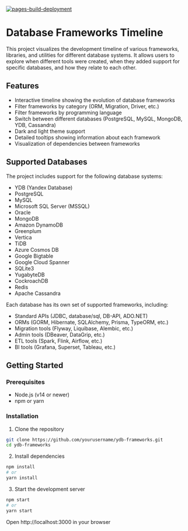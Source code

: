 [![pages-build-deployment](https://github.com/ydb-platform/ydb-frameworks/actions/workflows/pages/pages-build-deployment/badge.svg)](https://ydb-platform.github.io/ydb-frameworks)

# Database Frameworks Timeline

This project visualizes the development timeline of various frameworks, libraries, and utilities for different database systems. It allows users to explore when different tools were created, when they added support for specific databases, and how they relate to each other.

## Features

- Interactive timeline showing the evolution of database frameworks
- Filter frameworks by category (ORM, Migration, Driver, etc.)
- Filter frameworks by programming language
- Switch between different databases (PostgreSQL, MySQL, MongoDB, YDB, Cassandra)
- Dark and light theme support
- Detailed tooltips showing information about each framework
- Visualization of dependencies between frameworks

## Supported Databases

The project includes support for the following database systems:

- YDB (Yandex Database)
- PostgreSQL
- MySQL
- Microsoft SQL Server (MSSQL)
- Oracle
- MongoDB
- Amazon DynamoDB
- Greenplum
- Vertica
- TiDB
- Azure Cosmos DB
- Google Bigtable
- Google Cloud Spanner
- SQLite3
- YugabyteDB
- CockroachDB
- Redis
- Apache Cassandra

Each database has its own set of supported frameworks, including:
- Standard APIs (JDBC, database/sql, DB-API, ADO.NET)
- ORMs (GORM, Hibernate, SQLAlchemy, Prisma, TypeORM, etc.)
- Migration tools (Flyway, Liquibase, Alembic, etc.)
- Admin tools (DBeaver, DataGrip, etc.)
- ETL tools (Spark, Flink, Airflow, etc.)
- BI tools (Grafana, Superset, Tableau, etc.)

## Getting Started

### Prerequisites

- Node.js (v14 or newer)
- npm or yarn

### Installation

1. Clone the repository
```bash
git clone https://github.com/yourusername/ydb-frameworks.git
cd ydb-frameworks
```
2. Install dependencies
```bash
npm install
# or
yarn install
```
3. Start the development server
```bash
npm start
# or
yarn start
```
Open http://localhost:3000 in your browser
